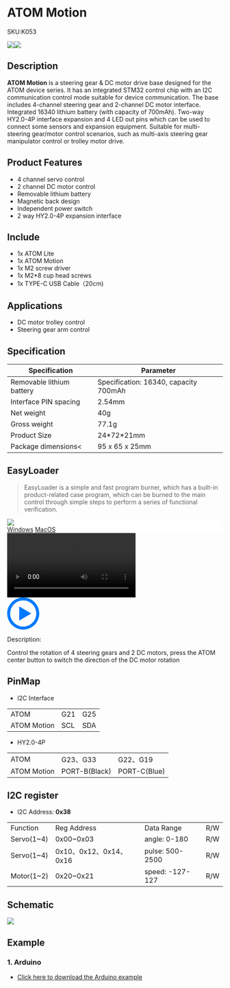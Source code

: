 # ATOM Motion

<el-tag effect="plain">SKU:K053</el-talg>

<div class="product_pic"><img src="assets/img/product_pics/atom_base/atom_motion/atom_motion_01.webp"><img src="assets/img/product_pics/atom_base/atom_motion/atom_motion_02.webp"></div>

## Description

**ATOM Motion** is a steering gear & DC motor drive base designed for the ATOM device series. It has an integrated STM32 control chip with an I2C communication control mode suitable for device communication. The base includes 4-channel steering gear and 2-channel DC motor interface. Integrated 16340 lithium battery (with capacity of 700mAh). Two-way HY2.0-4P interface expansion and 4 LED out pins which can be used to connect some sensors and expansion equipment. Suitable for multi-steering gear/motor control scenarios, such as multi-axis steering gear manipulator control or trolley motor drive.

## Product Features

- 4 channel servo control
- 2 channel DC motor control
- Removable lithium battery
- Magnetic back design
- Independent power switch
- 2 way HY2.0-4P expansion interface

## Include

- 1x ATOM Lite
- 1x ATOM Motion
- 1x M2 screw driver
- 1x M2*8 cup head screws
- 1x TYPE-C USB Cable（20cm)

## Applications

- DC motor trolley control
- Steering gear arm control

## Specification

<table class="table-1">
    <thead>
    <tr>
        <th>Specification</th>
        <th>Parameter</th>
    </tr>
    </thead>
    <tbody>
        <tr>
            <td>Removable lithium battery</td>
            <td>Specification: 16340, capacity 700mAh</td>
        </tr>
        <tr>
            <td>Interface PIN spacing</td>
            <td>2.54mm</td>
        </tr>
        <tr>
            <td>Net weight</td>
            <td>40g</td>
        </tr>
        <tr>
            <td>Gross weight</td>
            <td>77.1g</td>
        </tr>
        <tr>
            <td>Product Size</td>
            <td>24*72*21mm</td>
        </tr>
        <tr>
            <td>Package dimensions<</td>
            <td>95 x 65 x 25mm</td>
        </tr>
     </tbody>
</table>

## EasyLoader

>EasyLoader is a simple and fast program burner, which has a built-in product-related case program, which can be burned to the main control through simple steps to perform a series of functional verification.


<div class="easyloader-box">
    <div style="background-color:white;">
        <div><img src="https://m5stack.oss-cn-shenzhen.aliyuncs.com/image/easyloader_intro.webp"></div>
        <div class="easyloader-btn">
            <a href="https://m5stack.oss-cn-shenzhen.aliyuncs.com/EasyLoader/Windows/ATOM_BASE/EasyLoader_Atom_Motion.exe">Windows</a>
            <a href="https://m5stack.oss-cn-shenzhen.aliyuncs.com/EasyLoader/MacOS/ATOM_BASE/EasyLoader_ATOM_Motion.dmg">MacOS</a>
        </div>
    </div>
    <div>
        <video id="example_video" controls>
            <source src="https://m5stack.oss-cn-shenzhen.aliyuncs.com/video/Product_example_video/AtomBase/ATOM_MOTION.mp4" type="video/mp4">
        </video>
        <div class="easyloader-mask">
        <a>
            <svg id="play-btn" t="1583228776634" class="icon" viewBox="0 0 1024 1024" version="1.1" xmlns="http://www.w3.org/2000/svg" p-id="4152" width="75" height="75"><path d="M512 0C229.216 0 0 229.216 0 512s229.216 512 512 512 512-229.216 512-512S794.784 0 512 0z m0 928C282.24 928 96 741.76 96 512S282.24 96 512 96s416 186.24 416 416-186.24 416-416 416zM384 288l384 224-384 224z" p-id="4153" fill="#007aff"></path></svg></a>
            <p>Description:</p>
            <p>Control the rotation of 4 steering gears and 2 DC motors, press the ATOM center button to switch the direction of the DC motor rotation</p>
        </div>
    </div>
</div>

## PinMap

- I2C Interface

<table>
 <tr><td>ATOM</td><td>G21</td><td>G25</td></tr>
 <tr><td>ATOM Motion</td><td>SCL</td><td>SDA</td></tr>
</table>

- HY2.0-4P

<table>
 <tr><td>ATOM</td><td>G23、G33</td><td>G22、G19</td></tr>
 <tr><td>ATOM Motion</td><td>PORT-B(Black)</td><td>PORT-C(Blue)</td></tr>
</table>

## I2C register

- I2C Address: **0x38**                                       

<table>
 <tr><td>Function</td><td>Reg Address</td><td>Data Range</td><td>R/W</td></tr>
 <tr><td>Servo(1~4)</td><td>0x00~0x03</td><td>angle: 0-180</td><td>R/W</td></tr>
 <tr><td>Servo(1~4)</td><td>0x10、0x12、0x14、0x16</td><td>pulse: 500-2500</td><td>R/W</td></tr>
 <tr><td>Motor(1~2)</td><td>0x20~0x21</td><td>speed: -127-127</td><td>R/W</td></tr>
</table>

## Schematic

<img src="assets/img/product_pics/atom_base/atom_motion/atom_motion_sch.webp">

## Example

### 1. Arduino

- [Click here to download the Arduino example](https://github.com/m5stack/M5Atom/tree/master/examples/ATOM_BASE/ATOM_Motion)

<script>

   var purchase_link = 'https://m5stack.com/products/atom-motion-kit-with-motor-and-servo-driver-stm32f0';

   anchor_search(purchase_link);
   scrollFunc();

</script>

